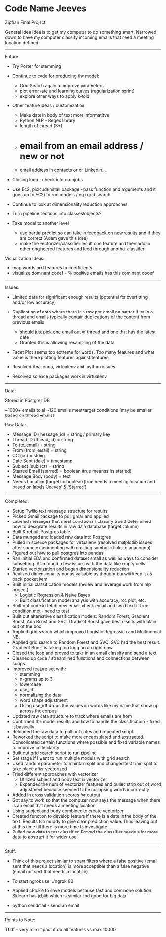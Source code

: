 # Code Name Jeeves 
Zipfian Final Project

General idea idea is to get my computer to do something smart. Narrowed down to have my computer classify incoming emails that need a meeting location defined.

------------

Future:
- Try Porter for stemming

- Continue to code for producing the model:
    - Grid Search again to improve parameters
    - plot error rate and learning curves (regularization sprint)
    - explore other ways to apply k-fold

- Other feature ideas / customization
    - Make date in body of text more informatitve
    - Python NLP - Regex library
    - length of thread (3+)
    - # email from an email address / new or not
    - email address in contacts or on Linkedin...

- Closing loop - check into cronjobs

- Use Ec2, picloud(install package - pass function and arguments and it goes up to EC2) to run models / esp grid search

- Continue to look at dimensionality reduction approaches

- Turn pipeline sections into classes/objects?

- Take model to another level
    - use partial predict so can take in feedback on new results and if they are correct (Adam gave this idea)
    - make the vectorizer/classifier result one feature and then add in other engineered features and feed through another classifer

Visualization Ideas:
- map words and features to coefficients
- visualize dominant coeef - % positive emails has this dominant cooef

---------------
Issues:
- Limited data for significant enough results (potential for overfitting and/or low accuracy)
- Duplication of data where there is a row per email no matter if its in a thread and emails typically contain duplications of the content from previous emails
    - should just pick one email out of  thread and one that has the latest date
    - Granted this is allowing resampling of the data
- Facet Plot seems too extreme for words. Too many features and what value is there plotting features against features


- Resolved Anaconda, virtualenv and ipython issues
- Resolved science packages work in virtualenv

---------------
Data:

Stored in Postgres DB

~1000+ emails total
~120 emails meet target conditions (may be smaller based on thread emails)

Raw Data:
- Message ID (message_id) = string / primary key
- Thread ID (thread_id) = string
- To (to_email) = string
- From (from_email) = string
- CC (cc) = string
- Date Sent (date) = timestamp
- Subject (subject) = string
- Starred Email (starred) = boolean (true meanss its starred)
- Message Body (body) = text
- Needs Location (target) = boolean (true needs a meeting location and based on labels 'Jeeves' & 'Starred')

---------------
Completed:
- Setup Twilio text message structure for results
- Picked Gmail package to pull gmail and applied
- Labeled messages that meet conditions / classify true & determined how to designate results in raw data database (target column)
- Built & rebuilt Postgres table
- Data munged and loaded raw data into Postgres
- Pulled in science packages for virtualenv (resolved matplotlib issues after some experimenting with creating symbolic links to anaconda)
- Figured out how to pull postgres into pandas
- Ran initial EDA and confirmed dataset small as well as ways to consider subsetting. Also found a few issues with the data like empty cells.
- Started vectorization and began dimensionality reduction 
- Realized dimensionality not as valuable as thought but will keep it as back pocket item
- Built initial classification models (review and leverage work from nlp project)
    - Logistic Regression & Naive Bayes
    - Built classification model analysis with accuracy, roc plot, etc.
- Built out code to fetch new email, check email and send text if true condition met - need to test
- Built out alternative classification models: Random Forest, Gradient Boost, Ada Boost and SVC. Gradient Boost gave best results with plain out of the box
- Applied grid search which improved Logistic Regression and Multinomial NB. 
- Applied grid search to Random Forest and SVC. SVC had the best result. Gradient Boost is taking too long to run right now.
- Closed the loop and proved to take in an email classify and send a text
- Cleaned up code / streamlined functions and connections between scrips.
- Improved feature set with:
    - stemming
    - n-grams up to 3
    - lowercase
    - use_idf
    - normalizing the data
    - word shape adjustment
    - Using use_idf drops the values on words like my name that show up across the corpus
- Updated raw data structure to track where emails are from
- Confirmed the model results and how to handle the classification - fixed it basically
- Reloaded the raw data to pull out dates and repeated script
- Reworked the script to make more encapsulated and abstracted. Consolidated certain functions where possible and fixed variable names to improve code clarity
- Built out grid search script to run pipeline
- Set stage if I want to run multiple models with grid search
- Used random parameter to maintain split and changed test train split to take place after vectorized
- Tried different approaches with vectorizer
    - Utilized subject and body text in vectorizer
    - Expanded the num of vectorizer features and pulled strip out of word adjustment because seemed to be collapsing words incorrectly 
- Added in cross validation scores for output
- Got say to work so that the computer now says the message when there is an email that needs a meeting location
- Using subject and body combined to create vectorizer
- Created function to develop feature if there is a date in the body of the text. Results too muddy to give clear prediction value. Thus leaving out at this time till there is more time to investigate.
- Pulled new data to test classifier. Proved the classifier needs a lot more data to abstract it for wider use.

---------------
Stuff:
- Think of this project similar to spam filters where a false positive (email sent that needs a location) is more acceptible than a false negative (email not sent that needs a location)

- To start ngrok use:
    ./ngrok 80

- Applied cPickle to save models because fast and commone solution. Sklearn has joblib which is similar and good for big data

- python sendmail - send an email


---------------
Points to Note:

Tfidf - very min impact if do all features vs max 10000
